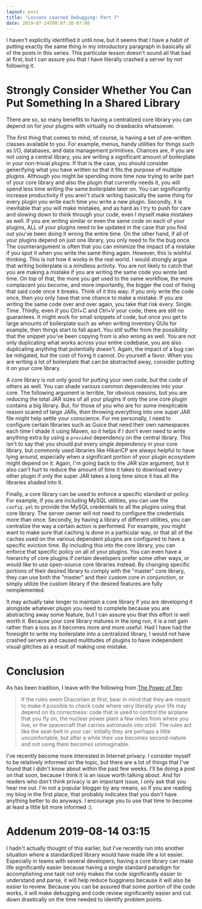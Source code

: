 ```yaml
---
layout: post
title: "Lessons Learned Debugging: Part 7"
date: 2019-07-24T00:07:20-07:00
---
```


I haven't explicitly identified it until now, but it seems
that I have a habit of putting exactly the same thing in my
introductory paragraph in basically all of the posts in
this series. This particular lesson doesn't sound all that
bad at first, but I can assure you that I have literally
crashed a server by not following it.

# Strongly Consider Whether You Can Put Something In a Shared Library

There are so, so many benefits to having a centralized
core library you can depend on for your plugins with
virtually no drawbacks whatsoever.

The first thing that comes to mind, of course, is having
a set of pre-written classes available to you. For example,
menus, handy utilities for things such as I/O, databases,
and data management primitives. Chances are, if you are not
using a central library, you are writing a significant
amount of boilerplate in your non-trivial plugins. If that
is the case, you should consider generifying what you have
written so that it fits the purpose of multiple plugins.
Although you might be spending more time now trying to
write part of your core library and also the plugin that
currently needs it, you will spend less time writing the
same boilerplate later on. You can significantly increase
productivity if you aren't stuck writing basically the
same thing for every plugin you write each time you write
a new plugin. Secondly, it is inevitable that you will
make mistakes, and as hard as I try to push for care and
slowing down to think through your code, even I myself
make mistakes as well. If you are writing similar or even
the same code on each of your plugins, ALL of your plugins
need to be updated in the case that you find out you've
been doing it wrong the entire time. On the other hand, if
all of your plugins depend on just one library, you only
need to fix the bug once. The counterargument is often that
you can minimize the impact of a mistake if you spot it
when you write the same thing again. However, this is
wishful thinking. This is not how it works in the real
world. I would strongly argue that writing boilerplate is a
mindless activity. You are not likely to catch that you are
making a mistake if you are writing the same code you wrote
last time. On top of that, the more you get used to the
same workflow, the more complacent you become, and more
importantly, the bigger the cost of fixing that said code
once it breaks. Think of it this way: if you only write the
code once, then you only have that one chance to make a
mistake. If you are writing the same code over and over
again, you take that risk every. Single. Time. Thirdly,
even if you Ctrl+C and Ctrl+V your code, there are still
no guarantees. It might work for small snippets of code,
but once you get to large amounts of boilerplate such as
when writing inventory GUIs for example, then things start
to fall apart. You *still* suffer from the possibility that
the snippet you've been copying from is also wrong as well.
You are not only duplicating what works across your entire
codebase, you are also duplicating anything that
potentially doesn't. Again, the impact of a bug can be
mitigated, but the cost of fixing it cannot. Do yourself a
favor. When you are writing a lot of boilerplate that can
be abstracted away, consider putting it on your core
library.

A core library is not only good for putting your own code,
but the code of others as well. You can shade various
common dependencies into your core. The following argument
is terrible, for obvious reasons, but you are reducing the
total JAR sizes of all your plugins if only the one core
plugin contains a big library. But, for those of you who
are for some inexplicable reason scared of large JARs, then
throwing everything into one super JAR file might help
settle your conscience. For me personally, I need to
configure certain libraries such as Guice that need their
own namespaces each time I shade it using Maven, so it
helps if I don't even need to write anything extra by
using a `provided` dependency on the central library. This
isn't to say that you should put every single dependency in
your core library, but commonly used libraries like
HikariCP are always helpful to have lying around,
especially when a significant portion of your plugin
ecosystem might depend on it. Again, I'm going back to the
JAR size argument, but it also can't hurt to reduce the
amount of time it takes to download every other plugin if
only the super JAR takes a long time since it has all the
libraries shaded into it.

Finally, a core library can be used to enforce a specific
standard or policy. For example, if you are including
MySQL utilities, you can use the `config.yml` to provide
the MySQL credentials to all the plugins using that core
library. The server owner will not need to configure the
credentials more than once. Secondly, by having a library
of different utilities, you can centralize the way a
certain action is performed. For example, you might want
to make sure that caching is done in a particular way, or
that all of the caches used on the various dependent
plugins are configured to have a specific eviction time.
By including this into the core library, you can enforce
that specific policy on all of your plugins. You can even
have a hierarchy of core plugins if certain developers
prefer some other ways, or would like to use open-source
core libraries instead. By changing specific portions of
their desired library to comply with the "master" core
library, they can use both the "master" and their custom
core in conjunction, or simply utilize the custom
library if the desired features are fully reimplemented.

It may actually take longer to maintain a core library
if you are developing it alongside whatever plugin
you need to complete because you are abstracting away some
feature, but I can assure you that this effort is well
worth it. Because your core library matures in the long
run, it is a net gain rather than a loss as it becomes more
and more useful. Had I have had the foresight to write my
boilerplate into a centralized library, I would not have
crashed servers and caused multitudes of plugins to have
independent visual glitches as a result of making one
mistake.

# Conclusion

As has been tradition, I leave with the following from
[The Power of Ten](http://spinroot.com/gerard/pdf/P10.pdf):

> If the rules seem Draconian at first, bear in mind that
they are meant to make it possible to check code where very
literally your life may depend on its correctness: code
that is used to control the airplane that you fly on, the
nuclear power plant a few miles from where you live, or the
spacecraft that carries astronauts into orbit. The rules
act like the seat-belt in your car: initially they are
perhaps a little uncomfortable, but after a while their use
becomes second-nature and not using them becomes
unimaginable.

I've recently become more interested in Internet privacy.
I consider myself to be relatively informed on the topic,
but there are a lot of things that I've found that I didn't
know about within the past few weeks. I'll be doing a post
on that soon, because I think it is an issue worth talking
about. And for readers who don't think privacy is an
important issue, I only ask that you hear me out. I'm not a
popular blogger by any means, so if you are reading my blog
in the first place, that probably indicates that you don't
have anything better to do anyways. I encourage you to use
that time to become at least a little bit more informed :).

# Addenum 2019-08-14 03:15

I hadn't actually thought of this earlier, but I've
recently run into another situation where a standardized
library would have made life a lot easier. Especially in
teams with several developers, having a core library can
make life significantly easier because having a single
standard paradigm for accomplishing one task not only makes
the code significantly easier to understand and parse, it
will help reduce bugginess because it will also be easier
to review. Because you can be assured that some portion of
the code works, it will make debugging and code review
significantly easier and cut down drastically on the time
needed to identify problem points.

